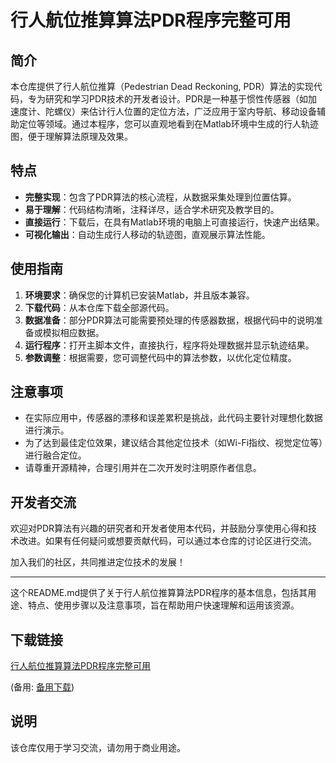 # 行人航位推算算法PDR程序完整可用

## 简介

本仓库提供了行人航位推算（Pedestrian Dead Reckoning, PDR）算法的实现代码，专为研究和学习PDR技术的开发者设计。PDR是一种基于惯性传感器（如加速度计、陀螺仪）来估计行人位置的定位方法，广泛应用于室内导航、移动设备辅助定位等领域。通过本程序，您可以直观地看到在Matlab环境中生成的行人轨迹图，便于理解算法原理及效果。

## 特点

- **完整实现**：包含了PDR算法的核心流程，从数据采集处理到位置估算。
- **易于理解**：代码结构清晰，注释详尽，适合学术研究及教学目的。
- **直接运行**：下载后，在具有Matlab环境的电脑上可直接运行，快速产出结果。
- **可视化输出**：自动生成行人移动的轨迹图，直观展示算法性能。

## 使用指南

1. **环境要求**：确保您的计算机已安装Matlab，并且版本兼容。
2. **下载代码**：从本仓库下载全部源代码。
3. **数据准备**：部分PDR算法可能需要预处理的传感器数据，根据代码中的说明准备或模拟相应数据。
4. **运行程序**：打开主脚本文件，直接执行，程序将处理数据并显示轨迹结果。
5. **参数调整**：根据需要，您可调整代码中的算法参数，以优化定位精度。

## 注意事项

- 在实际应用中，传感器的漂移和误差累积是挑战，此代码主要针对理想化数据进行演示。
- 为了达到最佳定位效果，建议结合其他定位技术（如Wi-Fi指纹、视觉定位等）进行融合定位。
- 请尊重开源精神，合理引用并在二次开发时注明原作者信息。

## 开发者交流

欢迎对PDR算法有兴趣的研究者和开发者使用本代码，并鼓励分享使用心得和技术改进。如果有任何疑问或想要贡献代码，可以通过本仓库的讨论区进行交流。

加入我们的社区，共同推进定位技术的发展！

---

这个README.md提供了关于行人航位推算算法PDR程序的基本信息，包括其用途、特点、使用步骤以及注意事项，旨在帮助用户快速理解和运用该资源。

## 下载链接
[行人航位推算算法PDR程序完整可用](https://pan.quark.cn/s/9ccedc30aa04) 

(备用: [备用下载](https://pan.baidu.com/s/1jXOXf8ByF3abp1mlVgDleg?pwd=1234))

## 说明

该仓库仅用于学习交流，请勿用于商业用途。
